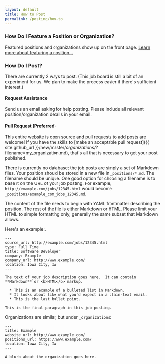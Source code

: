 ```yaml
---
layout: default
title: How to Post
permalink: /posting/how-to
---
```


### How Do I Feature a Position or Organization?

Featured positions and organizations show up on the front page.  [Learn more about featuring a position...](/feature/new)

### How Do I Post?

There are currently 2 ways to post.  (This job board is still a bit of an experiment for us.  We plan to make the process easier if there's sufficient interest.)

#### Request Assistance

<a class="mailto" data-email="am9ic0B0ZWNoY29ycmlkb3IuaW8=">Send us an email</a> asking for help posting.  Please include all relevant position/organization details in your email.

#### Pull Request (Preferred)

This entire website is open source and pull requests to add posts are welcome!  If you have the skills to [make an acceptable pull request]({{ site.github_url }}/new/master/_organizations/_?filename=my_organization.md), that's all that is necessary to get your post published.

There is currently no database; the job posts are simply a set of Markdown files.  Your position should be stored in a new file in `_positions/*.md`.  The filename should be unique.  One good option for choosing a filename is to base it on the URL of your job posting.  For example, `http://example.com/jobs/12345.html` would become `_positions/example_com_jobs_12345.md`.

The content of the file needs to begin with YAML frontmatter describing the position.  The rest of the file is either Markdown or HTML.  Please limit your HTML to simple formatting only, generally the same subset that Markdown allows.

Here's an example:.

    ---
    source_url: http://example.com/jobs/12345.html
    type: Full Time
    title: Software Developer
    company: Example
    company_url: http://www.example.com/
    location: Iowa City, IA
    ---

    The text of your job description goes here.  It can contain **Markdown** or <b>HTML</b> markup.

      * This is an example of a bulleted list in Markdown.
      * It looks about like what you'd expect in a plain-text email.
      * This is the last bullet point.

    This is the final paragraph in this job posting.

Organizations are similar, but under `_organizations`:

    ---
    title: Example
    website_url: http://www.example.com/
    positions_url: https://www.example.com/
    location: Iowa City, IA
    ---

    A blurb about the organization goes here.

<script>
  (function () {
    var i, links, link, email;

    links = document.getElementsByClassName('mailto');

    for (i = 0; i < links.length; i++) {
      link = links[i];
      email = atob(link.getAttribute('data-email'));
      link.setAttribute('href', 'mailto:' + email);
    }
  }());
</script>
